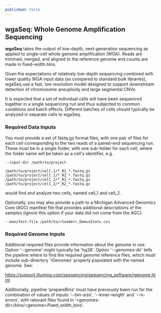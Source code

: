 ```yaml
---
published: false
---
```


## wgaSeq: Whole Genome Amplification Sequencing

**wgaSeq** takes the output of low-depth, next-generation
sequencing as applied to single-cell whole genome
amplification (WGA). Reads are trimmed, merged, and aligned to
the reference genome and counts are made in fixed-width bins.

Given the expectations of relatively low-depth sequencing
combined with lower quality WGA input data (as compared to
standard bulk libraries), wgaSeq use a fast, low resolution 
model designed to support downstream detection of chromosome
aneuploidy and large segmental CNVs.

It is expected that a set of individual cells will have been
sequenced together in a single sequencing run and
thus subjected to common conditions and batch effects.
Different batches of cells should typically be analyzed in separate
calls to wgaSeq.

### Required Data Inputs

You must provide a set of fastq.gz format files, with one
pair of files for each cell corresponding to the two reads
of a paired-end sequencing run. These must be in a single
folder, with one sub-folder for each cell, where the folder
name will be taken as a cell's identifier, e.g.

```
--input-dir /path/to/project

/path/to/project/cell_1/*_R1_*.fastq.gz
/path/to/project/cell_1/*_R2_*.fastq.gz
/path/to/project/cell_2/*_R1_*.fastq.gz
/path/to/project/cell_2/*_R2_*.fastq.gz
```

would find and analyze two cells, named cell_1 and cell_2.

Optionally, you may also provide a path to a Michigan Advanced
Genomics Core (AGC) manifest file that provides additional descriptions 
of the samples (ignore this option if your data did not come from the AGC).

```
--manifest-file /path/to/<leader>_DemuxStats.csv
```

### Required Genome Inputs

Additional required files provide information about the
genome in use. Option '--genome' might typically be 'hg38'.
Option '--genomes-dir' tells the pipeline where to find the
required genome reference files, which must include
sub-directory 'iGenomes' properly populated with the named
genome. See:

<https://support.illumina.com/sequencing/sequencing_software/igenome.html>

Additionally, pipeline 'prepareBins' must have previously
been run for the combination of values of inputs '--bin-size',
'--kmer-length' and '--n-errors', with relevant files found in
'\<genomes-dir\>/bins/\<genome\>/fixed_width_bins'.
